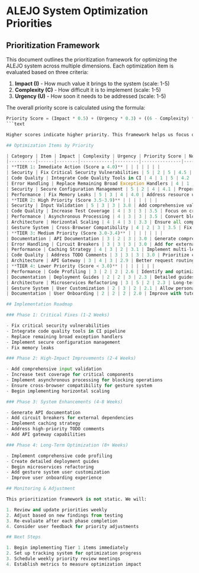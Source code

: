 # ALEJO System Optimization Priorities

## Prioritization Framework

This document outlines the prioritization framework for optimizing the ALEJO system across multiple dimensions. Each optimization item is evaluated based on three criteria:

1. **Impact (I)** - How much value it brings to the system (scale: 1-5)
2. **Complexity (C)** - How difficult it is to implement (scale: 1-5)
3. **Urgency (U)** - How soon it needs to be addressed (scale: 1-5)

The overall priority score is calculated using the formula:

```python
Priority Score = (Impact * 0.5) + (Urgency * 0.3) + ((6 - Complexity) * 0.2)
```text

Higher scores indicate higher priority. This framework helps us focus on high-impact, urgent items that are relatively less complex to implement first.

## Optimization Items by Priority

| Category | Item | Impact | Complexity | Urgency | Priority Score | Notes |
|----------|------|--------|------------|---------|---------------|-------|
| **TIER 1: Immediate Action (Score ≥ 4.0)** | | | | | | |
| Security | Fix Critical Security Vulnerabilities | 5 | 2 | 5 | 4.5 | Address all high severity findings from security scan |
| Code Quality | Integrate Code Quality Tools in CI | 4 | 1 | 5 | 4.2 | Set up Black, Flake8, isort, mypy in CI pipeline |
| Error Handling | Replace Remaining Broad Exception Handlers | 4 | 1 | 4 | 3.8 | Convert to specific exception types |
| Security | Secure Configuration Management | 5 | 2 | 4 | 4.1 | Proper handling of secrets and configuration |
| Performance | Fix Memory Leaks | 5 | 3 | 4 | 4.0 | Address resource utilization issues |
| **TIER 2: High Priority (Score 3.5-3.9)** | | | | | | |
| Security | Input Validation | 5 | 3 | 3 | 3.8 | Add comprehensive validation across all interfaces |
| Code Quality | Increase Test Coverage | 4 | 3 | 3 | 3.5 | Focus on critical components first |
| Performance | Asynchronous Processing | 4 | 3 | 3 | 3.5 | Convert blocking operations to async |
| Architecture | Horizontal Scaling | 4 | 4 | 3 | 3.3 | Ensure all components can scale horizontally |
| Gesture System | Cross-Browser Compatibility | 4 | 2 | 3 | 3.5 | Fix Firefox compatibility issues |
| **TIER 3: Medium Priority (Score 3.0-3.4)** | | | | | | |
| Documentation | API Documentation | 3 | 2 | 3 | 3.0 | Generate comprehensive API docs |
| Error Handling | Circuit Breakers | 3 | 3 | 3 | 3.0 | Add for external service dependencies |
| Performance | Caching Strategy | 4 | 3 | 2 | 3.1 | Implement multi-level caching |
| Code Quality | Address TODO Comments | 3 | 3 | 3 | 3.0 | Prioritize critical TODOs first |
| Architecture | API Gateway | 3 | 4 | 3 | 2.9 | Better request routing and load balancing |
| **TIER 4: Lower Priority (Score < 3.0)** | | | | | | |
| Performance | Code Profiling | 3 | 2 | 2 | 2.6 | Identify and optimize bottlenecks |
| Documentation | Deployment Guides | 2 | 2 | 3 | 2.3 | Detailed guides for different environments |
| Architecture | Microservices Refactoring | 3 | 5 | 2 | 2.3 | Long-term architectural improvement |
| Gesture System | User Customization | 2 | 3 | 2 | 2.1 | Allow personalized gesture mappings |
| Documentation | User Onboarding | 2 | 2 | 2 | 2.0 | Improve with tutorials |

## Implementation Roadmap

### Phase 1: Critical Fixes (1-2 Weeks)

- Fix critical security vulnerabilities
- Integrate code quality tools in CI pipeline
- Replace remaining broad exception handlers
- Implement secure configuration management
- Fix memory leaks

### Phase 2: High-Impact Improvements (2-4 Weeks)

- Add comprehensive input validation
- Increase test coverage for critical components
- Implement asynchronous processing for blocking operations
- Ensure cross-browser compatibility for gesture system
- Begin implementing horizontal scaling

### Phase 3: System Enhancements (4-8 Weeks)

- Generate API documentation
- Add circuit breakers for external dependencies
- Implement caching strategy
- Address high-priority TODO comments
- Add API gateway capabilities

### Phase 4: Long-Term Optimization (8+ Weeks)

- Implement comprehensive code profiling
- Create detailed deployment guides
- Begin microservices refactoring
- Add gesture system user customization
- Improve user onboarding experience

## Monitoring & Adjustment

This prioritization framework is not static. We will:

1. Review and update priorities weekly
2. Adjust based on new findings from testing
3. Re-evaluate after each phase completion
4. Consider user feedback for priority adjustments

## Next Steps

1. Begin implementing Tier 1 items immediately
2. Set up tracking system for optimization progress
3. Schedule weekly priority review meetings
4. Establish metrics to measure optimization impact
